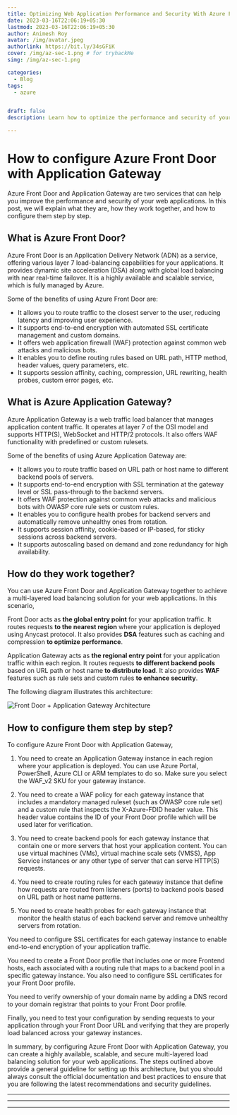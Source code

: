 ```yaml
---
title: Optimizing Web Application Performance and Security With Azure Front Door and Application Gateway
date: 2023-03-16T22:06:19+05:30
lastmod: 2023-03-16T22:06:19+05:30
author: Animesh Roy
avatar: /img/avatar.jpeg
authorlink: https://bit.ly/34sGFiK
cover: /img/az-sec-1.png # for tryhackMe
simg: /img/az-sec-1.png

categories:
  - Blog
tags:
  - azure


draft: false
description: Learn how to optimize the performance and security of your web applications using Azure Front Door and Application Gateway. Our step-by-step guide explains how these services work together and provides tips for configuring them effectively. Discover the benefits of using Front Door and Application Gateway, including load balancing, WAF protection, and SSL encryption. Start improving your web application today!

---
```


# How to configure Azure Front Door with Application Gateway

Azure Front Door and Application Gateway are two services that can help you improve the performance and security of your web applications. In this post, we will explain what they are, how they work together, and how to configure them step by step.

## What is Azure Front Door?

Azure Front Door is an Application Delivery Network (ADN) as a service, offering various layer 7 load-balancing capabilities for your applications. It provides dynamic site acceleration (DSA) along with global load balancing with near real-time failover. It is a highly available and scalable service, which is fully managed by Azure.

Some of the benefits of using Azure Front Door are:

- It allows you to route traffic to the closest server to the user, reducing latency and improving user experience.
- It supports end-to-end encryption with automated SSL certificate management and custom domains.
- It offers web application firewall (WAF) protection against common web attacks and malicious bots.
- It enables you to define routing rules based on URL path, HTTP method, header values, query parameters, etc.
- It supports session affinity, caching, compression, URL rewriting, health probes, custom error pages, etc.

## What is Azure Application Gateway?

Azure Application Gateway is a web traffic load balancer that manages application content traffic. It operates at layer 7 of the OSI model and supports HTTP(S), WebSocket and HTTP/2 protocols. It also offers WAF functionality with predefined or custom rulesets.

Some of the benefits of using Azure Application Gateway are:

- It allows you to route traffic based on URL path or host name to different backend pools of servers.
- It supports end-to-end encryption with SSL termination at the gateway level or SSL pass-through to the backend servers.
- It offers WAF protection against common web attacks and malicious bots with OWASP core rule sets or custom rules.
- It enables you to configure health probes for backend servers and automatically remove unhealthy ones from rotation.
- It supports session affinity, cookie-based or IP-based, for sticky sessions across backend servers.
- It supports autoscaling based on demand and zone redundancy for high availability.

## How do they work together?

You can use Azure Front Door and Application Gateway together to achieve a multi-layered load balancing solution for your web applications. In this scenario,

Front Door acts as **the global entry point** for your application traffic. 
It routes requests **to the nearest region** where your application is deployed using Anycast protocol. 
It also provides **DSA** features such as caching and compression **to optimize performance**.

Application Gateway acts as **the regional entry point** for your application traffic within each region. 
It routes requests **to different backend pools** based on URL path or host name **to distribute load**. 
It also provides **WAF** features such as rule sets and custom rules **to enhance security**.

The following diagram illustrates this architecture:

![Front Door + Application Gateway Architecture](https://learn.microsoft.com/en-us/samples/azure/azure-quickstart-templates/front-door-standard-premium-application-gateway-public/media/diagram.png)

## How to configure them step by step?

To configure Azure Front Door with Application Gateway,

1. You need to create an Application Gateway instance in each region where your application is deployed. You can use Azure Portal, PowerShell, Azure CLI or ARM templates to do so. Make sure you select the WAF_v2 SKU for your gateway instance.

2. You need to create a WAF policy for each gateway instance that includes a mandatory managed ruleset (such as OWASP core rule set) and a custom rule that inspects the X-Azure-FDID header value. This header value contains the ID of your Front Door profile which will be used later for verification.

3. You need to create backend pools for each gateway instance that contain one or more servers that host your application content. You can use virtual machines (VMs), virtual machine scale sets (VMSS), App Service instances or any other type of server that can serve HTTP(S) requests.

4. You need to create routing rules for each gateway instance that define how requests are routed from listeners (ports) to backend pools based on URL path or host name patterns.

5. You need to create health probes for each gateway instance that monitor the health status of each backend server and remove unhealthy servers from rotation.

You need to configure SSL certificates for each gateway instance to enable end-to-end encryption of your application traffic.

You need to create a Front Door profile that includes one or more Frontend hosts, each associated with a routing rule that maps to a backend pool in a specific gateway instance. You also need to configure SSL certificates for your Front Door profile.

You need to verify ownership of your domain name by adding a DNS record to your domain registrar that points to your Front Door profile.

Finally, you need to test your configuration by sending requests to your application through your Front Door URL and verifying that they are properly load balanced across your gateway instances.

In summary, by configuring Azure Front Door with Application Gateway, you can create a highly available, scalable, and secure multi-layered load balancing solution for your web applications. The steps outlined above provide a general guideline for setting up this architecture, but you should always consult the official documentation and best practices to ensure that you are following the latest recommendations and security guidelines.





---
<!-- Google Ads -->
<script async src="https://pagead2.googlesyndication.com/pagead/js/adsbygoogle.js"></script>
<ins class="adsbygoogle"
     style="display:block; text-align:center;"
     data-ad-layout="in-article"
     data-ad-format="fluid"
     data-ad-client="ca-pub-3526678290068011"
     data-ad-slot="7160066188"></ins>
<script>
     (adsbygoogle = window.adsbygoogle || []).push({});
</script>
<!-- END -->

---



---
<!-- Google Ads -->

<script async src="https://pagead2.googlesyndication.com/pagead/js/adsbygoogle.js"></script>
<ins class="adsbygoogle"
     style="display:block; text-align:center;"
     data-ad-layout="in-article"
     data-ad-format="fluid"
     data-ad-client="ca-pub-3526678290068011"
     data-ad-slot="7160066188"></ins>
<script>
     (adsbygoogle = window.adsbygoogle || []).push({});
</script>
<!-- END -->


<script data-name="BMC-Widget" data-cfasync="false" src="https://cdnjs.buymeacoffee.com/1.0.0/widget.prod.min.js" data-id="anir0y" data-description="Support me on Buy me a coffee!" data-message="" data-color="#5F7FFF" data-position="Right" data-x_margin="18" data-y_margin="18"></script>

<!-- EOF -->
